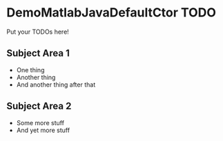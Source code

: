 # DemoMatlabJavaDefaultCtor TODO

Put your TODOs here!

## Subject Area 1

* One thing
* Another thing
* And another thing after that

## Subject Area 2

* Some more stuff
* And yet more stuff
